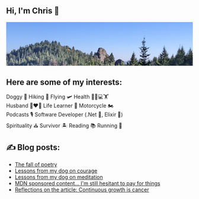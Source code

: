 ## Hi, I'm Chris :wave:

[![Wilderness scene](https://raw.githubusercontent.com/ciwchris/ciwchris/main/GitHubBanner.jpg)](https://christopherlopes.com)

## Here are some of my interests:

Doggy 🐶 Hiking 🥾 Flying 🛩️ Health 🥕👨💻🏋️  
Husband 👩❤️👨 Life Learner 📝 Motorcycle 🏍️  
Podcasts 🎙️ Software Developer (.Net 💼, Elixir 💜)  
Spirituality ⛪ Survivor 🏝️ Reading 📚 Running 🏃

## :writing_hand: Blog posts:

<!-- BLOG-POST-LIST:START -->
- [The fall of poetry](https://blog.christopherlopes.com/posts/2023-08-08-the-fall-of-poetry/)
- [Lessons from my dog on courage](https://blog.christopherlopes.com/posts/2023-06-16-lessons-from-my-dog-on-courage/)
- [Lessons from my dog on meditation](https://blog.christopherlopes.com/posts/2023-06-12-lessons-from-my-dog-on-meditation/)
- [MDN sponsored content… I&#39;m still hesitant to pay for things](https://blog.christopherlopes.com/posts/2023-05-30-mdn-sponsored-content-i-am-still%20hesitant-to-pay-for-things/)
- [Reflections on the article: Continuous growth is cancer](https://blog.christopherlopes.com/posts/2023-03-04-reflections-on-continuous-growth-is-cancer/)
<!-- BLOG-POST-LIST:END -->

<!--
**ciwchris/ciwchris** is a ✨ _special_ ✨ repository because its `README.md` (this file) appears on your GitHub profile.

Here are some ideas to get you started:

- 🔭 I’m currently working on ...
- 🌱 I’m currently learning ...
- 👯 I’m looking to collaborate on ...
- 🤔 I’m looking for help with ...
- 💬 Ask me about ...
- 📫 How to reach me: ...
- 😄 Pronouns: ...
- ⚡ Fun fact: ...
-->
